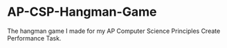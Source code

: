 # AP-CSP-Hangman-Game
The hangman game I made for my AP Computer Science Principles Create Performance Task.
